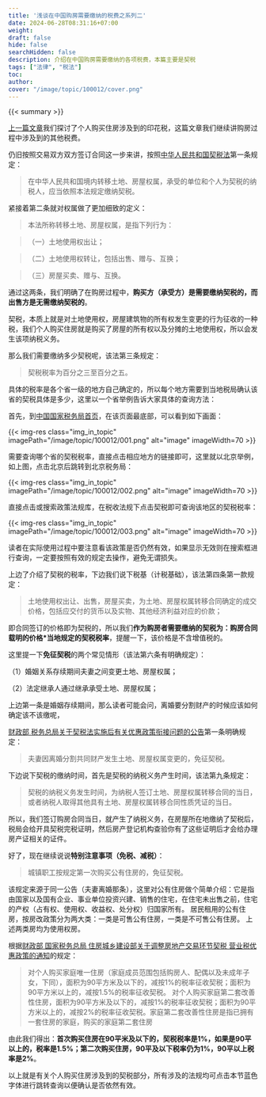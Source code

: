 ```yaml
---
title: '浅谈在中国购房需要缴纳的税费之系列二'
date: 2024-06-28T08:31:16+07:00
weight: 
draft: false
hide: false
searchHidden: false
description: 介绍在中国购房需要缴纳的各项税费，本篇主要是契税
tags: ["法律", "税法"]
toc: 
author:
cover: "/image/topic/100012/cover.png"
---
```


{{< summary >}}


[上一篇文章](../100013)我们探讨了个人购买住房涉及到的印花税，这篇文章我们继续讲购房过程中涉及到的其他税费。

仍旧按照交易双方双方签订合同这一步来讲，按照[中华人民共和国契税法](http://www.chinatax.gov.cn/chinatax/n375/c5155444/content.html#external)第一条规定：

> 在中华人民共和国境内转移土地、房屋权属，承受的单位和个人为契税的纳税人，应当依照本法规定缴纳契税。

紧接着第二条就对权属做了更加细致的定义：

> 本法所称转移土地、房屋权属，是指下列行为：

> （一）土地使用权出让；

> （二）土地使用权转让，包括出售、赠与、互换；

> （三）房屋买卖、赠与、互换。

通过这两条，我们明确了在购房过程中，**购买方（承受方）是需要缴纳契税的，而出售方是无需缴纳契税的**。

契税，本质上就是对土地使用权，房屋建筑物的所有权发生变更的行为征收的一种税，我们个人购买住房就是购买了房屋的所有权以及分摊的土地使用权，所以会发生该项纳税义务。

那么我们需要缴纳多少契税呢，该法第三条规定：

> 契税税率为百分之三至百分之五。

具体的税率是各个省一级的地方自己确定的，所以每个地方需要到当地税局确认该省的契税具体是多少，这里以一个省举例告诉大家具体的查询方法：

首先，到[中国国家税务局首页](http://www.chinatax.gov.cn/chinatax/index.html#external)，在该页面最底部，可以看到如下画面：

{{< img-res class="img_in_topic" imagePath="/image/topic/100012/001.png" alt="image" imageWidth=70 >}}

需要查询哪个省的契税税率，直接点击相应地方的链接即可，这里就以北京举例，如上图，点击北京后跳转到北京税务局：

{{< img-res class="img_in_topic" imagePath="/image/topic/100012/002.png" alt="image" imageWidth=70 >}}

直接点击或搜索政策法规库，在税收法规下点击契税即可查询该地区的契税税率：

{{< img-res class="img_in_topic" imagePath="/image/topic/100012/003.png" alt="image" imageWidth=70 >}}

读者在实际使用过程中要注意看该政策是否仍然有效，如果显示无效则在搜索框进行查询，一定要按照有效的规定去操作，避免无谓损失。

上边了介绍了契税的税率，下边我们说下税基（计税基础），该法第四条第一款规定：

> 土地使用权出让、出售，房屋买卖，为土地、房屋权属转移合同确定的成交价格，包括应交付的货币以及实物、其他经济利益对应的价款；

即合同签订的价格即为契税的，所以我们**作为购房者需要缴纳的契税为：购房合同载明的价格*当地规定的契税税率**，提醒一下，该价格是不含增值税的。

这里提一下**免征契税**的两个常见情形（该法第六条有明确规定）：

（1）婚姻关系存续期间夫妻之间变更土地、房屋权属；

（2）法定继承人通过继承承受土地、房屋权属；

上边第一条是婚姻存续期间，那么读者可能会问，离婚要分割财产的时候应该如何确定该不该缴呢，

[财政部 税务总局关于契税法实施后有关优惠政策衔接问题的公告](http://www.chinatax.gov.cn/chinatax/n375/c5168587/content.html#external)第一条明确规定：

> 夫妻因离婚分割共同财产发生土地、房屋权属变更的，免征契税。

下边说下契税的缴纳时间，首先是契税的纳税义务产生时间，该法第九条规定：

> 契税的纳税义务发生时间，为纳税人签订土地、房屋权属转移合同的当日，或者纳税人取得其他具有土地、房屋权属转移合同性质凭证的当日。

所以，我们签订购房合同当日，就产生了纳税义务，在房屋所在地缴纳了契税后，税局会给开具契税完税证明，然后房产登记机构查验你有了这些证明后才会给办理房产证相关的证件。

好了，现在继续说说**特别注意事项（免税、减税）**：

> 城镇职工按规定第一次购买公有住房的，免征契税。

该规定来源于同一公告（夫妻离婚那条），这里对公有住房做个简单介绍：它是指由国家以及国有企业、事业单位投资兴建、销售的住宅，在住宅未出售之前，住宅的产权（占有权、使用权、收益权、处分权）归国家所有。 居民租用的公有住房，按房改政策分为两大类：一类是可售公有住房，一类是不可售公有住房。 上述两类房均为使用权房。

根据[财政部 国家税务总局 住房城乡建设部关于调整房地产交易环节契税 营业税优惠政策的通知](http://www.chinatax.gov.cn/chinatax/n375/c2137276/content.html#external)的规定：

> 对个人购买家庭唯一住房（家庭成员范围包括购房人、配偶以及未成年子女，下同），面积为90平方米及以下的，减按1%的税率征收契税；面积为90平方米以上的，减按1.5%的税率征收契税。
> 对个人购买家庭第二套改善性住房，面积为90平方米及以下的，减按1%的税率征收契税；面积为90平方米以上的，减按2%的税率征收契税。家庭第二套改善性住房是指已拥有一套住房的家庭，购买的家庭第二套住房

由此我们得出：**首次购买住房在90平米及以下的，契税税率是1%，如果是90平以上的，税率是1.5%；第二次购买住房，90平及以下税率仍为1%，90平以上税率是2%**。

以上就是有关个人购买住房涉及到的契税部分，所有涉及的法规均可点击本节蓝色字体进行跳转查询以便确认是否依然有效。


